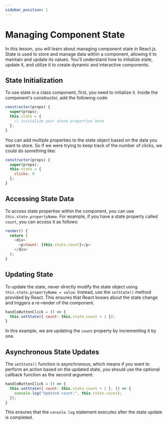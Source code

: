 ```yaml
---
sidebar_position: 1
---
```


# Managing Component State

In this lesson, you will learn about managing component state in React.js. State is used to store and manage data within a component, allowing it to maintain and update its values. You'll understand how to initialize state, update it, and utilize it to create dynamic and interactive components.

## State Initialization
   To use state in a class component, first, you need to initialize it. Inside the component's constructor, add the following code:
   ```javascript
   constructor(props) {
     super(props);
     this.state = {
       // initialize your state properties here
     };
   }
   ```
   You can add multiple properties to the state object based on the data you want to store. So if we were trying to keep track of the number of clicks, we could do something like:
   ```javascript
   constructor(props) {
     super(props);
     this.state = {
       clicks: 0
     };
   }
   ```

## Accessing State Data
   To access state properties within the component, you can use `this.state.propertyName`. For example, if you have a state property called `count`, you can access it as follows:
   ```javascript
   render() {
     return (
       <div>
         <p>Count: {this.state.count}</p>
       </div>
     );
   }
   ```

## Updating State
   To update the state, never directly modify the state object using `this.state.propertyName = value`. Instead, use the `setState()` method provided by React. This ensures that React knows about the state change and triggers a re-render of the component.
   ```javascript
   handleButtonClick = () => {
     this.setState({ count: this.state.count + 1 });
   }
   ```
   In this example, we are updating the `count` property by incrementing it by one.

## Asynchronous State Updates
   The `setState()` function is asynchronous, which means if you want to perform an action based on the updated state, you should use the optional callback function as the second argument:
   ```javascript
   handleButtonClick = () => {
     this.setState({ count: this.state.count + 1 }, () => {
       console.log("Updated count:", this.state.count);
     });
   }
   ```
   This ensures that the `console.log` statement executes after the state update is completed.
